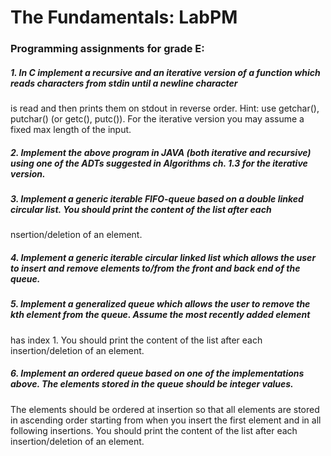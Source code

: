 # The Fundamentals: LabPM
### Programming assignments for grade E:

##### 1. In C implement a recursive and an iterative version of a function which reads characters from stdin until a newline character 
is read and then prints them on stdout in reverse order. Hint: use getchar(), putchar() (or getc(), putc()). For the iterative version 
you may assume a fixed max length of the input.

##### 2. Implement the above program in JAVA (both iterative and recursive) using one of the ADTs suggested in Algorithms ch. 1.3 for the iterative version.

##### 3. Implement a generic iterable FIFO-queue based on a double linked circular list. You should print the content of the list after each 
nsertion/deletion of an element.

##### 4. Implement a generic iterable circular linked list which allows the user to insert and remove elements to/from the front and back end of the queue.

##### 5. Implement a generalized queue which allows the user to remove the kth element from the queue. Assume the most recently added element
has index 1. You should print the content of the list after each insertion/deletion of an element.

##### 6. Implement an ordered queue based on one of the implementations above. The elements stored in the queue should be integer values. 
The elements should be ordered at insertion so that all elements are stored in ascending order starting from when you insert the first element 
and in all following insertions. You should print the content of the list after each insertion/deletion of an element.
